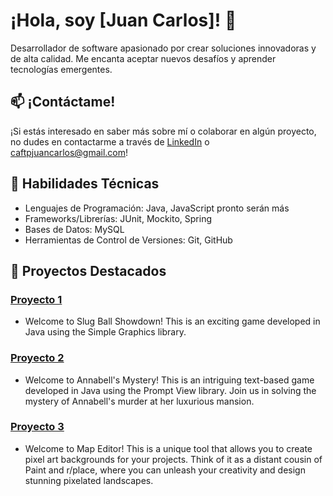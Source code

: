# ¡Hola, soy [Juan Carlos]! 👋

Desarrollador de software apasionado por crear soluciones innovadoras y de alta calidad. Me encanta aceptar nuevos desafíos y aprender tecnologías emergentes.

## 📫 ¡Contáctame!

¡Si estás interesado en saber más sobre mí o colaborar en algún proyecto, no dudes en contactarme a través de
<a href="https://linkedin.com/in/al-siam" target="_blank">
[LinkedIn](https://www.linkedin.com/in/upcjdev/) o caftpjuancarlos@gmail.com!

## 🚀 Habilidades Técnicas

- Lenguajes de Programación: Java, JavaScript pronto serán más
- Frameworks/Librerías: JUnit, Mockito, Spring
- Bases de Datos: MySQL
- Herramientas de Control de Versiones: Git, GitHub

## 🌱 Proyectos Destacados

### [Proyecto 1](https://github.com/Chispa8/Slug-Ball-Showdown) 
- Welcome to Slug Ball Showdown! This is an exciting game developed in Java using the Simple Graphics library.

### [Proyecto 2](https://github.com/Chispa8/Annabell-s-Mystery)
- Welcome to Annabell's Mystery! This is an intriguing text-based game developed in Java using the Prompt View library. Join us in solving the mystery of Annabell's murder at her luxurious mansion.
  
### [Proyecto 3](https://github.com/Chispa8/Map-Editor)
- Welcome to Map Editor! This is a unique tool that allows you to create pixel art backgrounds for your projects. Think of it as a distant cousin of Paint and r/place, where you can unleash your creativity and design stunning pixelated landscapes.
